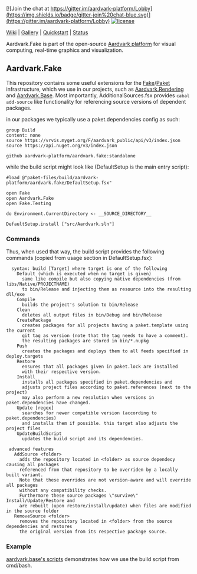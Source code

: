 [![Join the chat at https://gitter.im/aardvark-platform/Lobby](https://img.shields.io/badge/gitter-join%20chat-blue.svg)](https://gitter.im/aardvark-platform/Lobby)
[![license](https://img.shields.io/github/license/aardvark-platform/aardvark.fake.svg)]((https://github.com/aardvark-platform/aardvark.fake/blob/standalone/LICENSE))

[Wiki](https://github.com/aardvarkplatform/aardvark.docs/wiki) | 
[Gallery](https://github.com/aardvarkplatform/aardvark.docs/wiki/Gallery) | 
[Quickstart](https://github.com/aardvarkplatform/aardvark.docs/wiki/Quickstart-Windows) | 
[Status](https://github.com/aardvarkplatform/aardvark.docs/wiki/Status)

Aardvark.Fake is part of the open-source [Aardvark platform](https://github.com/aardvark-platform/aardvark.docs/wiki) for visual computing, real-time graphics and visualization.

## Aardvark.Fake

This repository contains some useful extensions for the [Fake][1]/[Paket][2] infrastructure, 
which we use in our projects, such as [Aardvark.Rendering][3] and [Aardvark.Base][4].
Most importantly, AdditionalSources.fsx provides ``cabal add-source`` like functionality for referencing source versions of dependent packages.

in our packages we typically use a paket.dependencies config as such:

```
group Build
content: none
source https://vrvis.myget.org/F/aardvark_public/api/v3/index.json
source https://api.nuget.org/v3/index.json

github aardvark-platform/aardvark.fake:standalone 
```

while the build script might look like (DefaultSetup is the main entry script):

```
#load @"paket-files/build/aardvark-platform/aardvark.fake/DefaultSetup.fsx"

open Fake
open Aardvark.Fake
open Fake.Testing

do Environment.CurrentDirectory <- __SOURCE_DIRECTORY__

DefaultSetup.install ["src/Aardvark.sln"]
```

### Commands

Thus, when used that way, the build script provides the following commands (copied from usage section in DefaultSetup.fsx):

```
  syntax: build [Target] where target is one of the following
    Default (which is executed when no target is given)
      same like compile but also copying native dependencies (from libs/Native/PROJECTNAME)
      to bin/Release and injecting them as resource into the resulting dll/exe
    Compile
      builds the project's solution to bin/Release
    Clean
      deletes all output files in bin/Debug and bin/Release
    CreatePackage
      creates packages for all projects having a paket.template using the current
      git tag as version (note that the tag needs to have a comment).
      the resulting packages are stored in bin/*.nupkg
    Push
      creates the packages and deploys them to all feeds specified in deploy.targets
    Restore
      ensures that all packages given in paket.lock are installed
      with their respective version.
    Install
      installs all packages specified in paket.dependencies and
      adjusts project files according to paket.references (next to the project)
      may also perform a new resolution when versions in paket.dependencies have changed.
    Update [regex]
      searches for newer compatible version (according to paket.dependencies)
      and installs them if possible. this target also adjusts the project files
    UpdateBuildScript
      updates the build script and its dependencies.

 advanced features
   AddSource <folder>
     adds the repository located in <folder> as source dependecy causing all packages
     referenced from that repository to be overriden by a locally built variant.
     Note that these overrides are not version-aware and will override all packages
     without any compatibility checks.
     Furthermore these source packages \"survive\" Install/Update/Restore and
     are rebuilt (upon restore/install/update) when files are modified in the source folder
   RemoveSource <folder>
     removes the repository located in <folder> from the source dependencies and restores
     the original version from its respective package source.
```

### Example

[aardvark.base's scripts](https://github.com/vrvis/aardvark.base/blob/master/build.cmd) demonstrates how we use the build script from cmd/bash.

[1]: http://fsharp.github.io/FAKE/
[2]: https://github.com/fsprojects/Paket
[3]: https://github.com/vrvis/aardvark.rendering
[4]: https://github.com/vrvis/aardvark
